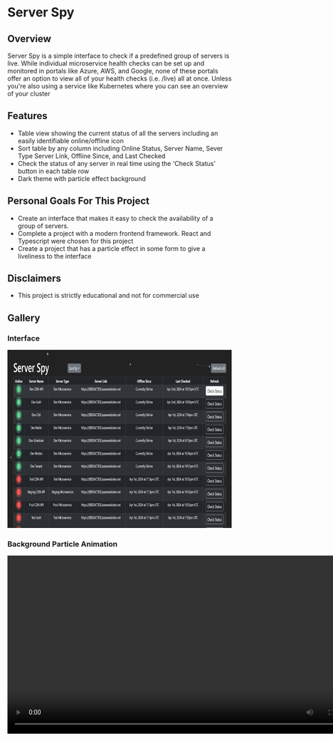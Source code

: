 # Server Spy

## Overview
Server Spy is a simple interface to check if a predefined group of servers is live.
While individual microservice health checks can be set up and monitored in portals like Azure, AWS, and Google,
none of these portals offer an option to view all of your health checks (i.e. /live) all at once.
Unless you're also using a service like Kubernetes where you can see an overview of your cluster

## Features
- Table view showing the current status of all the servers including an easily identifiable online/offline icon
- Sort table by any column including Online Status, Server Name, Sever Type
Server Link, Offline Since, and Last Checked
- Check the status of any server in real time using the 'Check Status' button in each table row
- Dark theme with particle effect background

## Personal Goals For This Project
- Create an interface that makes it easy to check the availability of a group of servers.
- Complete a project with a modern frontend framework. React and Typescript were chosen for this project
- Create a project that has a particle effect in some form to give a liveliness to the interface

## Disclaimers
- This project is strictly educational and not for commercial use

## Gallery
### Interface
<img src="./assets/ServerSpy.png" height=400 alt="Server Spy Interface">

### Background Particle Animation
<video src="./assets/ServerSpyParticleAnimation.mp4" height=400></video>

